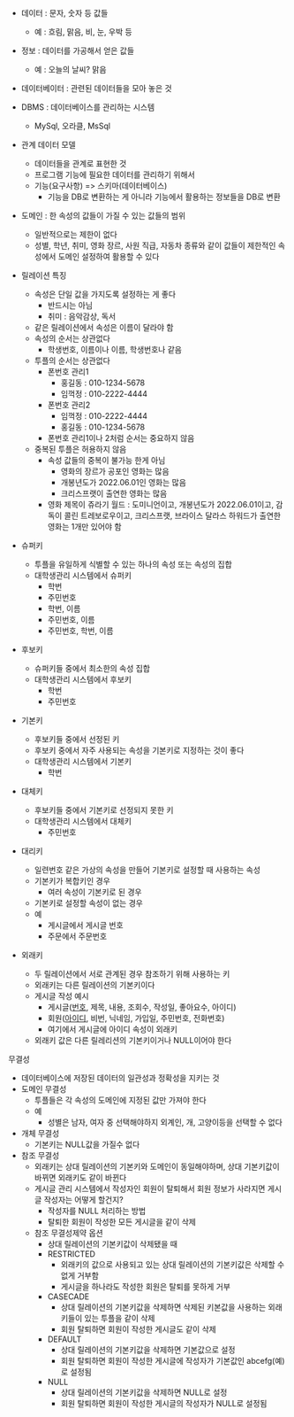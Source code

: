 

* 데이터 : 문자, 숫자 등 값들
  * 예 : 흐림, 맑음, 비, 눈, 우박 등
* 정보 : 데이터를 가공해서 얻은 값들
  * 예 : 오늘의 날씨? 맑음
* 데이터베이터 : 관련된 데이터들을 모아 놓은 것
* DBMS : 데이터베이스를 관리하는 시스템
  * MySql, 오라클, MsSql
* 관계 데이터 모델
  * 데이터들을 관계로 표현한 것
  * 프로그램 기능에 필요한 데이터를 관리하기 위해서 
  * 기능(요구사항) => 스키마(데이터베이스)
    * 기능을 DB로 변환하는 게 아니라 기능에서 활용하는 정보들을 DB로 변환
* 도메인 : 한 속성의 값들이 가질 수 있는 값들의 범위
  * 일반적으로는 제한이 없다
  * 성별, 학년, 취미, 영화 장르, 사원 직급, 자동차 종류와 같이 값들이 제한적인 속성에서 도메인 설정하여 활용할 수 있다

* 릴레이션 특징
  * 속성은 단일 값을 가지도록 설정하는 게 좋다
    * 반드시는 아님
    * 취미 : 음악감상, 독서
  * 같은 릴레이션에서 속성은 이름이 달라야 함
  * 속성의 순서는 상관없다
    * 학생번호, 이름이나 이름, 학생번호나 같음
  * 투플의 순서는 상관없다
    * 폰번호 관리1
      * 홍길동 : 010-1234-5678
      * 임꺽정 : 010-2222-4444
    * 폰번호 관리2
      * 임꺽정 : 010-2222-4444
      * 홍길동 : 010-1234-5678
    * 폰번호 관리1이나 2처럼 순서는 중요하지 않음
  * 중복된 투플은 허용하지 않음
    * 속성 값들의 중복이 불가능 한게 아님
      * 영화의 장르가 공포인 영화는 많음
      * 개봉년도가 2022.06.01인 영화는 많음
      * 크리스프랫이 출연한 영화는 많음
    * 영화 제목이 쥬라기 월드 : 도미니언이고, 개봉년도가 2022.06.01이고, 감독이 콜린 트레보로우이고, 크리스프랫, 브라이스 달라스 하워드가 출연한 영화는 1개만 있어야 함



* 슈퍼키
  * 투플을 유일하게 식별할 수 있는 하나의 속성 또는 속성의 집합
  * 대학생관리 시스템에서 슈퍼키
    * 학번
    * 주민번호
    * 학번, 이름
    * 주민번호, 이름
    * 주민번호, 학번, 이름
* 후보키
  * 슈퍼키들 중에서 최소한의 속성 집합
  * 대학생관리 시스템에서 후보키
    * 학번
    * 주민번호
* 기본키
  * 후보키들 중에서 선정된 키
  * 후보키 중에서 자주 사용되는 속성을 기본키로 지정하는 것이 좋다
  * 대학생관리 시스템에서 기본키
    * 학번
* 대체키
  * 후보키들 중에서 기본키로 선정되지 못한 키
  * 대학생관리 시스템에서 대체키
    * 주민번호
* 대리키
  * 일련번호 같은 가상의 속성을 만들어 기본키로 설정할 때 사용하는 속성
  * 기본키가 복합키인 경우
    * 여러 속성이 기본키로 된 경우
  * 기본키로 설정할 속성이 없는 경우
  * 예
    * 게시글에서 게시글 번호
    * 주문에서 주문번호

* 외래키
  * 두 릴레이션에서 서로 관계된 경우 참조하기 위해 사용하는 키
  * 외래키는 다른 릴레이션의 기본키이다
  * 게시글 작성 예시
    * 게시글(<u>번호</u>, 제목, 내용, 조회수, 작성일, 좋아요수, 아이디)
    * 회원(<u>아이디</u>, 비번, 닉네임, 가입일, 주민번호, 전화번호)
    * 여기에서 게시글에 아이디 속성이 외래키
  * 외래키 값은 다른 릴레리션의 기본키이거나 NULL이어야 한다



무결성

* 데이터베이스에 저장된 데이터의 일관성과 정확성을 지키는 것
* 도메인 무결성
  * 투플들은 각 속성의 도메인에 지정된 값만 가져야 한다
  * 예
    * 성별은 남자, 여자 중 선택해야하지 외계인, 개, 고양이등을 선택할 수 없다
* 개체 무결성
  * 기본키는 NULL값을 가질수 없다
* 참조 무결성
  * 외래키는 상대 릴레이션의 기본키와 도메인이 동일해야하며, 상대 기본키값이 바뀌면 외래키도 같이 바뀐다
  * 게시글 관리 시스템에서 작성자인 회원이 탈퇴해서 회원 정보가 사라지면 게시글 작성자는 어떻게 할건지?
    * 작성자를 NULL 처리하는 방법
    * 탈퇴한 회원이 작성한 모든 게시글을 같이 삭제
  * 참조 무결성제약 옵션
    * 상대 릴레이션의 기본키값이 삭제됐을 때
    * RESTRICTED
      * 외래키의 값으로 사용되고 있는 상대 릴레이션의 기본키값은 삭제할 수 없게 거부함
      * 게시글을 하나라도 작성한 회원은 탈퇴를 못하게 거부
    * CASECADE
      * 상대 릴레이션의 기본키값을 삭제하면 삭제된 키본값을 사용하는 외래키들이 있는 투플을 같이 삭제
      * 회원 탈퇴하면 회원이 작성한 게시글도 같이 삭제
    * DEFAULT
      * 상대 릴레이션의 기본키값을 삭제하면 기본값으로 설정
      * 회원 탈퇴하면 회원이 작성한 게시글에 작성자가 기본값인 abcefg(예)로 설정됨
    * NULL
      * 상대 릴레이션의 기본키값을 삭제하면 NULL로 설정
      * 회원 탈퇴하면 회원이 작성한 게시글의 작성자가 NULL로 설정됨